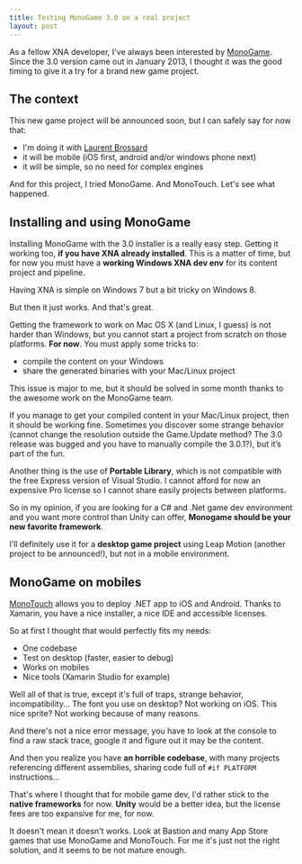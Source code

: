 ```yaml
---
title: Testing MonoGame 3.0 on a real project
layout: post
---
```


As a fellow XNA developer, I've always been interested by [MonoGame](monogame.codeplex.com). Since the 3.0 version came out in January 2013, I thought it was the good timing to give it a try for a brand new game project.


## The context

This new game project will be announced soon, but I can safely say for now that:

- I'm doing it with [Laurent Brossard](http://rednalhgih.com/)
- it will be mobile (iOS first, android and/or windows phone next)
- it will be simple, so no need for complex engines


And for this project, I tried MonoGame. And MonoTouch. Let's see what happened.

## Installing and using MonoGame

Installing MonoGame with the 3.0 installer is a really easy step. Getting it working too, **if you have XNA already installed**. This is a matter of time, but for now you must have a **working Windows XNA dev env** for its content project and pipeline.

Having XNA is simple on Windows 7 but a bit tricky on Windows 8. 

But then it just works. And that's great.

Getting the framework to work on Mac OS X (and Linux, I guess) is not harder than Windows, but you cannot start a project from scratch on those platforms. **For now**. You must apply some tricks to:

- compile the content on your Windows 
- share the generated binaries with your Mac/Linux project

This issue is major to me, but it should be solved in some month thanks to the awesome work on the MonoGame team. 

If you manage to get your compiled content in your Mac/Linux project, then it should be working fine. Sometimes you discover some strange behavior (cannot change the resolution outside the Game.Update method? The 3.0 release was bugged and you have to manually compile the 3.0.1?), but it’s part of the fun.

Another thing is the use of **Portable Library**, which is not compatible with the free Express version of Visual Studio. I cannot afford for now an expensive Pro license so I cannot share easily projects between platforms.

So in my opinion, if you are looking for a C# and .Net game dev environment and you want more control than Unity can offer, **Monogame should be your new favorite framework**.

I’ll definitely use it for a **desktop game project** using Leap Motion (another project to be announced!), but not in a mobile environment.

## MonoGame on mobiles

[MonoTouch](http://xamarin.com/monotouch) allows you to deploy .NET app to iOS and Android. Thanks to Xamarin, you have a nice installer, a nice IDE and accessible licenses.

So at first I thought that would perfectly fits my needs:

- One codebase
- Test on desktop (faster, easier to debug)
- Works on mobiles
- Nice tools (Xamarin Studio for example)

Well all of that is true, except it's full of traps, strange behavior, incompatibility... 
The font you use on desktop? Not working on iOS.
This nice sprite? Not working because of many reasons.

And there's not a nice error message, you have to look at the console to find a raw stack trace, google it and figure out it may be the content.

And then you realize you have **an horrible codebase**, with many projects referencing different assemblies, sharing code full of ``#if PLATFORM`` instructions...

That's where I thought that for mobile game dev, I'd rather stick to the **native frameworks** for now. **Unity** would be a better idea, but the license fees are too expansive for me, for now.

It doesn't mean it doesn't works. Look at Bastion and many App Store games that use MonoGame and MonoTouch. For me it's just not the right solution, and it seems to be not mature enough.
